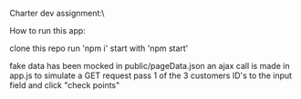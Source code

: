 Charter dev assignment:\

How to run this app:

clone this repo
run 'npm i'
start with 'npm start'

fake data has been mocked in public/pageData.json
an ajax call is made in app.js to simulate a GET request
pass 1 of the 3 customers ID's to the input field and click "check points"

